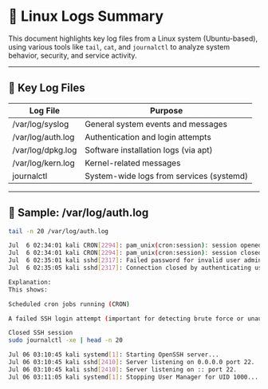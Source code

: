 # 🐧 Linux Logs Summary

This document highlights key log files from a Linux system (Ubuntu-based), using various tools like `tail`, `cat`, and `journalctl` to analyze system behavior, security, and service activity.

---

## 📁 Key Log Files

| Log File               | Purpose                                   |
|------------------------|-------------------------------------------|
| /var/log/syslog        | General system events and messages        |
| /var/log/auth.log      | Authentication and login attempts         |
| /var/log/dpkg.log      | Software installation logs (via apt)      |
| /var/log/kern.log      | Kernel-related messages                   |
| journalctl             | System-wide logs from services (systemd)  |

---

## 🔐 Sample: /var/log/auth.log

```bash
tail -n 20 /var/log/auth.log

Jul  6 02:34:01 kali CRON[2294]: pam_unix(cron:session): session opened for user root(uid=0) by (uid=0)
Jul  6 02:34:01 kali CRON[2294]: pam_unix(cron:session): session closed for user root
Jul  6 02:35:01 kali sshd[2317]: Failed password for invalid user admin from 192.168.1.15 port 54321 ssh2
Jul  6 02:35:05 kali sshd[2317]: Connection closed by authenticating user root 192.168.1.15 port 54321

Explanation:
This shows:

Scheduled cron jobs running (CRON)

A failed SSH login attempt (important for detecting brute force or unauthorized access)

Closed SSH session
sudo journalctl -xe | head -n 20

Jul 06 03:10:45 kali systemd[1]: Starting OpenSSH server...
Jul 06 03:10:45 kali sshd[2410]: Server listening on 0.0.0.0 port 22.
Jul 06 03:10:45 kali sshd[2410]: Server listening on :: port 22.
Jul 06 03:11:05 kali systemd[1]: Stopping User Manager for UID 1000...
